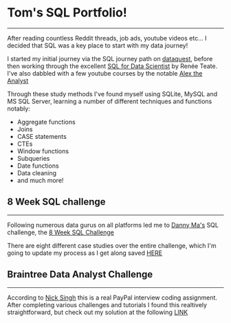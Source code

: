# Tom's SQL Portfolio!
***

After reading countless Reddit threads, job ads, youtube videos etc... I decided that SQL was a key place to start with my data journey!

I started my initial journey via the SQL journey path on [dataquest](https://www.dataquest.io/), before then working through the excellent [SQL for Data Scientist](https://sqlfordatascientists.com/) by Renée Teate. I've also dabbled with a few youtube courses by the notable [Alex the Analyst](https://www.youtube.com/c/alextheanalyst)

Through these study methods I've found myself using SQLite, MySQL and MS SQL Server, learning a number of different techniques and functions notably:

- Aggregate functions
- Joins
- CASE statements
- CTEs
- Window functions
- Subqueries
- Date functions
- Data cleaning
- and much more!

## 8 Week SQL challenge
***

Following numerous data gurus on all platforms led me to [Danny Ma's](https://www.linkedin.com/in/datawithdanny) SQL challenge, the [8 Week SQL Challenge](https://8weeksqlchallenge.com/)

There are eight different case studies over the entire challenge, which I'm going to update my process as I get along saved [HERE](https://github.com/TJBRocker/SQL-Portfolio/tree/main/8%20Week%20SQL%20Challenge)

## Braintree Data Analyst Challenge
***

According to [Nick Singh](linkedin.com/in/nick-singh-tech/) this is a real PayPal interview coding assignment. After completing various challenges and tutorials I found this realtively straightforward, but check out my solution at the following [LINK](https://github.com/TJBRocker/SQL-Portfolio/tree/main/Braintree%20Data%20Analyst%20Challenge)

